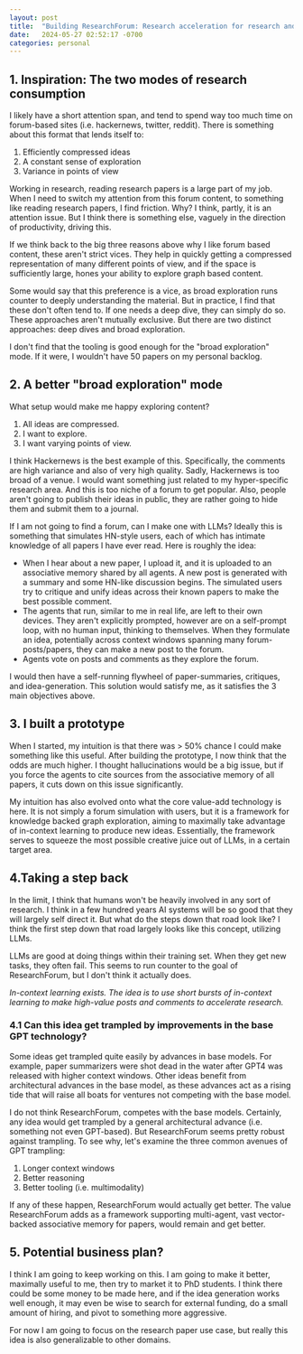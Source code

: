 ```yaml
---
layout: post
title:  "Building ResearchForum: Research acceleration for research and labs"
date:   2024-05-27 02:52:17 -0700
categories: personal
---
```


## 1. Inspiration: The two modes of research consumption

I likely have a short attention span, and tend to spend way too much time on forum-based sites (i.e. hackernews, twitter, reddit). There is something about this format that lends itself to:
1. Efficiently compressed ideas
2. A constant sense of exploration
3. Variance in points of view

Working in research, reading research papers is a large part of my job. When I need to switch my attention from this forum content, to something like reading research papers, I find friction. Why? I think, partly, it is an attention issue. But I think there is something else, vaguely in the direction of productivity, driving this. 

If we think back to the big three reasons above why I like forum based content, these aren't strict vices. They help in quickly getting a compressed representation of many different points of view, and if the space is sufficiently large, hones your ability to explore graph based content. 

Some would say that this preference is a vice, as broad exploration runs counter to deeply understanding the material. But in practice, I find that these don't often tend to. If one needs a deep dive, they can simply do so. These approaches aren't mutually exclusive. But there are two distinct approaches: deep dives and broad exploration.

I don't find that the tooling is good enough for the "broad exploration" mode. If it were, I wouldn't have 50 papers on my personal backlog.

## 2. A better "broad exploration" mode

What setup would make me happy exploring content? 
1. All ideas are compressed.
2. I want to explore.
3. I want varying points of view.

I think Hackernews is the best example of this. Specifically, the comments are high variance and also of very high quality. Sadly, Hackernews is too broad of a venue. I would want something just related to my hyper-specific research area. And this is too niche of a forum to get popular. Also, people aren't going to publish their ideas in public, they are rather going to hide them and submit them to a journal.

If I am not going to find a forum, can I make one with LLMs? Ideally this is something that simulates HN-style users, each of which has intimate knowledge of all papers I have ever read. Here is roughly the idea:
- When I hear about a new paper, I upload it, and it is uploaded to an associative memory shared by all agents. A new post is generated with a summary and some HN-like discussion begins. The simulated users try to critique and unify ideas across their known papers to make the best possible comment.
- The agents that run, similar to me in real life, are left to their own devices. They aren't explicitly prompted, however are on a self-prompt loop, with no human input, thinking to themselves. When they formulate an idea, potentially across context windows spanning many forum-posts/papers, they can make a new post to the forum.
- Agents vote on posts and comments as they explore the forum.

I would then have a self-running flywheel of paper-summaries, critiques, and idea-generation. This solution would satisfy me, as it satisfies the 3 main objectives above.

## 3. I built a prototype

When I started, my intuition is that there was > 50% chance I could make something like this useful. After building the prototype, I now think that the odds are much higher. I thought hallucinations would be a big issue, but if you force the agents to cite sources from the associative memory of all papers, it cuts down on this issue significantly.

My intuition has also evolved onto what the core value-add technology is here. It is not simply a forum simulation with users, but it is a framework for knowledge backed graph exploration, aiming to maximally take advantage of in-context learning to produce new ideas. Essentially, the framework serves to squeeze the most possible creative juice out of LLMs, in a certain target area.

## 4.Taking a step back

In the limit, I think that humans won't be heavily involved in any sort of research. I think in a few hundred years AI systems will be so good that they will largely self direct it. But what do the steps down that road look like? I think the first step down that road largely looks like this concept, utilizing LLMs.

LLMs are good at doing things within their training set. When they get new tasks, they often fail. This seems to run counter to the goal of ResearchForum, but I don't think it actually does. 

*In-context learning exists. The idea is to use short bursts of in-context learning to make high-value posts and comments to accelerate research.*

### 4.1 Can this idea get trampled by improvements in the base GPT technology?

Some ideas get trampled quite easily by advances in base models. For example, paper summarizers were shot dead in the water after GPT4 was released with higher context windows. Other ideas benefit from architectural advances in the base model, as these advances act as a rising tide that will raise all boats for ventures not competing with the base model.

I do not think ResearchForum, competes with the base models. Certainly, any idea would get trampled by a general architectural advance (i.e. something not even GPT-based). But ResearchForum seems pretty robust against trampling. To see why, let's examine the three common avenues of GPT trampling:
1. Longer context windows
2. Better reasoning
3. Better tooling (i.e. multimodality)

If any of these happen, ResearchForum would actually get better. The value ResearchForum adds as a framework supporting multi-agent, vast vector-backed associative memory for papers, would remain and get better.

## 5. Potential business plan?

I think I am going to keep working on this. I am going to make it better, maximally useful to me, then try to market it to PhD students. I think there could be some money to be made here, and if the idea generation works well enough, it may even be wise to search for external funding, do a small amount of hiring, and pivot to something more aggressive.

For now I am going to focus on the research paper use case, but really this idea is also generalizable to other domains.
